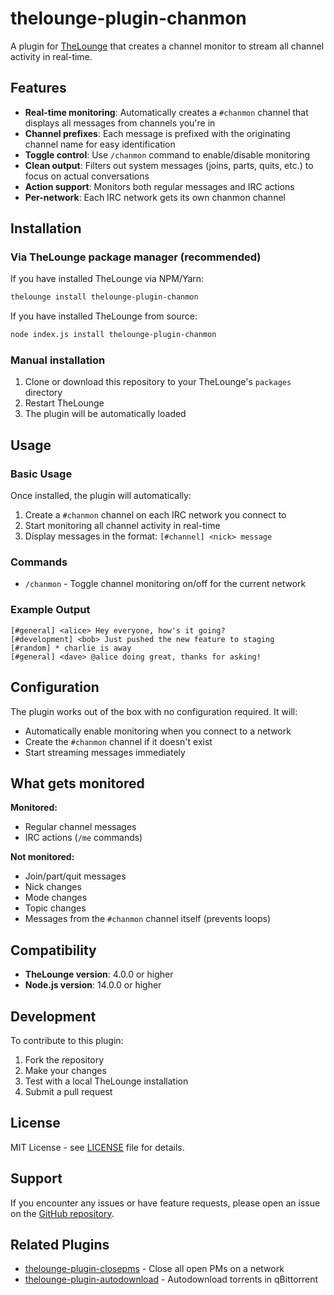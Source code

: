 # thelounge-plugin-chanmon

A plugin for [TheLounge](https://github.com/thelounge/thelounge) that creates a channel monitor to stream all channel activity in real-time.

## Features

- **Real-time monitoring**: Automatically creates a `#chanmon` channel that displays all messages from channels you're in
- **Channel prefixes**: Each message is prefixed with the originating channel name for easy identification
- **Toggle control**: Use `/chanmon` command to enable/disable monitoring
- **Clean output**: Filters out system messages (joins, parts, quits, etc.) to focus on actual conversations
- **Action support**: Monitors both regular messages and IRC actions
- **Per-network**: Each IRC network gets its own chanmon channel

## Installation

### Via TheLounge package manager (recommended)

If you have installed TheLounge via NPM/Yarn:
```bash
thelounge install thelounge-plugin-chanmon
```

If you have installed TheLounge from source:
```bash
node index.js install thelounge-plugin-chanmon
```

### Manual installation

1. Clone or download this repository to your TheLounge's `packages` directory
2. Restart TheLounge
3. The plugin will be automatically loaded

## Usage

### Basic Usage

Once installed, the plugin will automatically:
1. Create a `#chanmon` channel on each IRC network you connect to
2. Start monitoring all channel activity in real-time
3. Display messages in the format: `[#channel] <nick> message`

### Commands

- `/chanmon` - Toggle channel monitoring on/off for the current network

### Example Output

```
[#general] <alice> Hey everyone, how's it going?
[#development] <bob> Just pushed the new feature to staging
[#random] * charlie is away
[#general] <dave> @alice doing great, thanks for asking!
```

## Configuration

The plugin works out of the box with no configuration required. It will:
- Automatically enable monitoring when you connect to a network
- Create the `#chanmon` channel if it doesn't exist
- Start streaming messages immediately

## What gets monitored

**Monitored:**
- Regular channel messages
- IRC actions (`/me` commands)

**Not monitored:**
- Join/part/quit messages
- Nick changes
- Mode changes
- Topic changes
- Messages from the `#chanmon` channel itself (prevents loops)

## Compatibility

- **TheLounge version**: 4.0.0 or higher
- **Node.js version**: 14.0.0 or higher

## Development

To contribute to this plugin:

1. Fork the repository
2. Make your changes
3. Test with a local TheLounge installation
4. Submit a pull request

## License

MIT License - see [LICENSE](LICENSE) file for details.

## Support

If you encounter any issues or have feature requests, please open an issue on the [GitHub repository](https://github.com/jjasghar/thelounge-plugin-chanmon/issues).

## Related Plugins

- [thelounge-plugin-closepms](https://www.npmjs.com/package/thelounge-plugin-closepms) - Close all open PMs on a network
- [thelounge-plugin-autodownload](https://www.npmjs.com/package/thelounge-plugin-autodownload) - Autodownload torrents in qBittorrent
